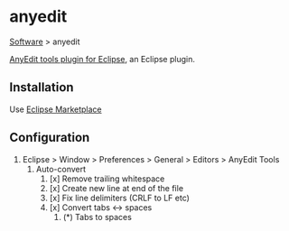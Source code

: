 # anyedit

[Software](README.md#A) > anyedit

[AnyEdit tools plugin for Eclipse](http://andrei.gmxhome.de/anyedit/),
an Eclipse plugin.

## Installation

Use [Eclipse Marketplace](eclipse-marketplace.md)

## Configuration

1. Eclipse > Window > Preferences > General > Editors > AnyEdit Tools
    1. Auto-convert
        1. [x] Remove trailing whitespace
        1. [x] Create new line at end of the file
        1. [x] Fix line delimiters (CRLF to LF etc)
        1. [x] Convert tabs <-> spaces
            1. (*) Tabs to spaces
